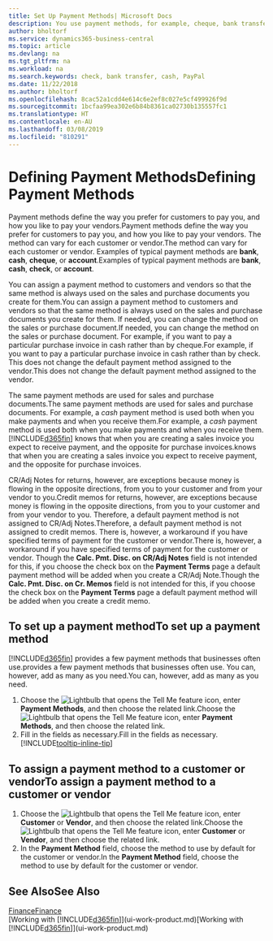 ```yaml
---
title: Set Up Payment Methods| Microsoft Docs
description: You use payment methods, for example, cheque, bank transfer, cash, or PayPal, to define how sales and purchase invoices will be paid.
author: bholtorf
ms.service: dynamics365-business-central
ms.topic: article
ms.devlang: na
ms.tgt_pltfrm: na
ms.workload: na
ms.search.keywords: check, bank transfer, cash, PayPal
ms.date: 11/22/2018
ms.author: bholtorf
ms.openlocfilehash: 8cac52a1cdd4e614c6e2ef8c027e5cf499926f9d
ms.sourcegitcommit: 1bcfaa99ea302e6b84b8361ca02730b135557fc1
ms.translationtype: HT
ms.contentlocale: en-AU
ms.lasthandoff: 03/08/2019
ms.locfileid: "810291"
---
```

# <a name="defining-payment-methods"></a><span data-ttu-id="44c66-103">Defining Payment Methods</span><span class="sxs-lookup"><span data-stu-id="44c66-103">Defining Payment Methods</span></span>
<span data-ttu-id="44c66-104">Payment methods define the way you prefer for customers to pay you, and how you like to pay your vendors.</span><span class="sxs-lookup"><span data-stu-id="44c66-104">Payment methods define the way you prefer for customers to pay you, and how you like to pay your vendors.</span></span> <span data-ttu-id="44c66-105">The method can vary for each customer or vendor.</span><span class="sxs-lookup"><span data-stu-id="44c66-105">The method can vary for each customer or vendor.</span></span> <span data-ttu-id="44c66-106">Examples of typical payment methods are **bank**, **cash**, **cheque**, or **account**.</span><span class="sxs-lookup"><span data-stu-id="44c66-106">Examples of typical payment methods are **bank**, **cash**, **check**, or **account**.</span></span> 

<span data-ttu-id="44c66-107">You can assign a payment method to customers and vendors so that the same method is always used on the sales and purchase documents you create for them.</span><span class="sxs-lookup"><span data-stu-id="44c66-107">You can assign a payment method to customers and vendors so that the same method is always used on the sales and purchase documents you create for them.</span></span> <span data-ttu-id="44c66-108">If needed, you can change the method on the sales or purchase document.</span><span class="sxs-lookup"><span data-stu-id="44c66-108">If needed, you can change the method on the sales or purchase document.</span></span> <span data-ttu-id="44c66-109">For example, if you want to pay a particular purchase invoice in cash rather than by cheque.</span><span class="sxs-lookup"><span data-stu-id="44c66-109">For example, if you want to pay a particular purchase invoice in cash rather than by check.</span></span> <span data-ttu-id="44c66-110">This does not change the default payment method assigned to the vendor.</span><span class="sxs-lookup"><span data-stu-id="44c66-110">This does not change the default payment method assigned to the vendor.</span></span>

<span data-ttu-id="44c66-111">The same payment methods are used for sales and purchase documents.</span><span class="sxs-lookup"><span data-stu-id="44c66-111">The same payment methods are used for sales and purchase documents.</span></span> <span data-ttu-id="44c66-112">For example, a _cash_ payment method is used both when you make payments and when you receive them.</span><span class="sxs-lookup"><span data-stu-id="44c66-112">For example, a _cash_ payment method is used both when you make payments and when you receive them.</span></span> [!INCLUDE[d365fin](includes/d365fin_md.md)] <span data-ttu-id="44c66-113">knows that when you are creating a sales invoice you expect to receive payment, and the opposite for purchase invoices.</span><span class="sxs-lookup"><span data-stu-id="44c66-113">knows that when you are creating a sales invoice you expect to receive payment, and the opposite for purchase invoices.</span></span> 

<span data-ttu-id="44c66-114">CR/Adj Notes for returns, however, are exceptions because money is flowing in the opposite directions, from you to your customer and from your vendor to you.</span><span class="sxs-lookup"><span data-stu-id="44c66-114">Credit memos for returns, however, are exceptions because money is flowing in the opposite directions, from you to your customer and from your vendor to you.</span></span> <span data-ttu-id="44c66-115">Therefore, a default payment method is not assigned to CR/Adj Notes.</span><span class="sxs-lookup"><span data-stu-id="44c66-115">Therefore, a default payment method is not assigned to credit memos.</span></span> <span data-ttu-id="44c66-116">There is, however, a workaround if you have specified terms of payment for the customer or vendor.</span><span class="sxs-lookup"><span data-stu-id="44c66-116">There is, however, a workaround if you have specified terms of payment for the customer or vendor.</span></span> <span data-ttu-id="44c66-117">Though the **Calc. Pmt. Disc. on CR/Adj Notes** field is not intended for this, if you choose the check box on the **Payment Terms** page a default payment method will be added when you create a CR/Adj Note.</span><span class="sxs-lookup"><span data-stu-id="44c66-117">Though the **Calc. Pmt. Disc. on Cr. Memos** field is not intended for this, if you choose the check box on the **Payment Terms** page a default payment method will be added when you create a credit memo.</span></span>

## <a name="to-set-up-a-payment-method"></a><span data-ttu-id="44c66-118">To set up a payment method</span><span class="sxs-lookup"><span data-stu-id="44c66-118">To set up a payment method</span></span>
[!INCLUDE[d365fin](includes/d365fin_md.md)] <span data-ttu-id="44c66-119">provides a few payment methods that businesses often use.</span><span class="sxs-lookup"><span data-stu-id="44c66-119">provides a few payment methods that businesses often use.</span></span> <span data-ttu-id="44c66-120">You can, however, add as many as you need.</span><span class="sxs-lookup"><span data-stu-id="44c66-120">You can, however, add as many as you need.</span></span>

1. <span data-ttu-id="44c66-121">Choose the ![Lightbulb that opens the Tell Me feature](media/ui-search/search_small.png "Tell me what you want to do") icon, enter **Payment Methods**, and then choose the related link.</span><span class="sxs-lookup"><span data-stu-id="44c66-121">Choose the ![Lightbulb that opens the Tell Me feature](media/ui-search/search_small.png "Tell me what you want to do") icon, enter **Payment Methods**, and then choose the related link.</span></span>
2. <span data-ttu-id="44c66-122">Fill in the fields as necessary.</span><span class="sxs-lookup"><span data-stu-id="44c66-122">Fill in the fields as necessary.</span></span> [!INCLUDE[tooltip-inline-tip](includes/tooltip-inline-tip_md.md)]

## <a name="to-assign-a-payment-method-to-a-customer-or-vendor"></a><span data-ttu-id="44c66-123">To assign a payment method to a customer or vendor</span><span class="sxs-lookup"><span data-stu-id="44c66-123">To assign a payment method to a customer or vendor</span></span>
1. <span data-ttu-id="44c66-124">Choose the ![Lightbulb that opens the Tell Me feature](media/ui-search/search_small.png "Tell me what you want to do") icon, enter **Customer** or **Vendor**, and then choose the related link.</span><span class="sxs-lookup"><span data-stu-id="44c66-124">Choose the ![Lightbulb that opens the Tell Me feature](media/ui-search/search_small.png "Tell me what you want to do") icon, enter **Customer** or **Vendor**, and then choose the related link.</span></span>
2. <span data-ttu-id="44c66-125">In the **Payment Method** field, choose the method to use by default for the customer or vendor.</span><span class="sxs-lookup"><span data-stu-id="44c66-125">In the **Payment Method** field, choose the method to use by default for the customer or vendor.</span></span>

## <a name="see-also"></a><span data-ttu-id="44c66-126">See Also</span><span class="sxs-lookup"><span data-stu-id="44c66-126">See Also</span></span>
[<span data-ttu-id="44c66-127">Finance</span><span class="sxs-lookup"><span data-stu-id="44c66-127">Finance</span></span>](finance.md)  
<span data-ttu-id="44c66-128">[Working with [!INCLUDE[d365fin](includes/d365fin_md.md)]](ui-work-product.md)</span><span class="sxs-lookup"><span data-stu-id="44c66-128">[Working with [!INCLUDE[d365fin](includes/d365fin_md.md)]](ui-work-product.md)</span></span>  
